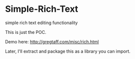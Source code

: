 # Simple-Rich-Text
simple rich text editing functionality

This is just the POC.  

Demo here:  http://gregtaff.com/misc/rich.html

Later, I'll extract and package this as a library you can import.
